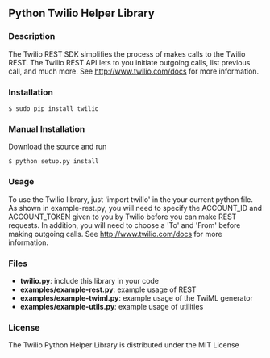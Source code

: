 ## Python Twilio Helper Library

### Description
The Twilio REST SDK simplifies the process of makes calls to the Twilio REST.
The Twilio REST API lets to you initiate outgoing calls, list previous call,
and much more.  See http://www.twilio.com/docs for more information.

### Installation

    $ sudo pip install twilio
    
### Manual Installation
Download the source and run

    $ python setup.py install

### Usage
To use the Twilio library, just 'import twilio' in the your current python
file. As shown in example-rest.py, you will need to specify the ACCOUNT_ID and
ACCOUNT_TOKEN given to you by Twilio before you can make REST requests. In
addition, you will need to choose a 'To' and 'From' before making
outgoing calls. See http://www.twilio.com/docs for more information.

### Files
  * **twilio.py**: include this library in your code
  * **examples/example-rest.py**: example usage of REST
  * **examples/example-twiml.py**: example usage of the TwiML generator
  * **examples/example-utils.py**: example usage of utilities

### License
The Twilio Python Helper Library is distributed under the MIT License
